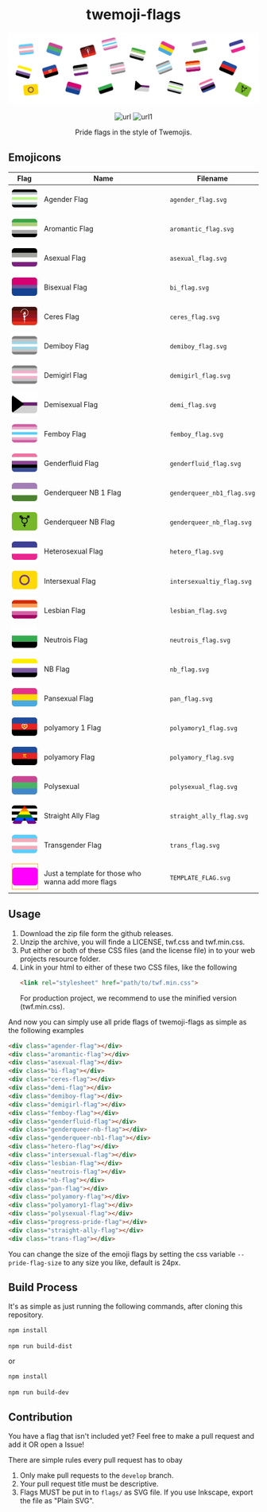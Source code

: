 <div align="center">

# twemoji-flags

<img src=".github/header_img.svg">

![url](https://img.shields.io/badge/current%20flag%20count-21-blue)
![url1](https://img.shields.io/github/last-commit/NikiNikOfficially/twemoji-flags)

Pride flags in the style of Twemojis.
</div>

## Emojicons
| Flag | Name | Filename |
|------|------|----------|
| <img width="64" src="./assets/flags/agender_flag.svg" />                  | Agender Flag          | `agender_flag.svg` |
| <img width="64" src="./assets/flags/aromantic_flag.svg" />                | Aromantic Flag        | `aromantic_flag.svg` |
| <img width="64" src="./assets/flags/asexual_flag.svg" />                  | Asexual Flag          | `asexual_flag.svg` |
| <img width="64" src="./assets/flags/bi_flag.svg" />                 | Bisexual Flag         | `bi_flag.svg` |
| <img width="64" src="./assets/flags/ceres_flag.svg" />                    | Ceres Flag            | `ceres_flag.svg` |
| <img width="64" src="./assets/flags/demiboy_flag.svg" />                  | Demiboy Flag          | `demiboy_flag.svg` |
| <img width="64" src="./assets/flags/demigirl_flag.svg" />                 | Demigirl Flag         | `demigirl_flag.svg` |
| <img width="64" src="./assets/flags/demi_flag.svg" />               | Demisexual Flag       | `demi_flag.svg` |
| <img width="64" src="./assets/flags/femboy_flag.svg"> | Femboy Flag | `femboy_flag.svg` |
| <img width="64" src="./assets/flags/genderfluid_flag.svg" />              | Genderfluid Flag      | `genderfluid_flag.svg` |
| <img width="64" src="./assets/flags/genderqueer_nb1_flag.svg" /> | Genderqueer NB 1 Flag | `genderqueer_nb1_flag.svg` |
| <img width="64" src="./assets/flags/genderqueer_nb_flag.svg" />    | Genderqueer NB Flag   | `genderqueer_nb_flag.svg` |
| <img width="64" src="./assets/flags/hetero_flag.svg" />  | Heterosexual Flag     | `hetero_flag.svg` |
| <img width="64" src="./assets/flags/intersexualtiy_flag.svg" />           | Intersexual Flag      | `intersexualtiy_flag.svg` |
| <img width="64" src="./assets/flags/lesbian_flag.svg" />                  | Lesbian Flag          | `lesbian_flag.svg` |
| <img width="64" src="./assets/flags/neutrois_flag.svg" />                 | Neutrois Flag         | `neutrois_flag.svg` |
| <img width="64" src="./assets/flags/nb_flag.svg" />                | NB Flag               | `nb_flag.svg` |
| <img width="64" src="./assets/flags/pan_flag.svg" />               | Pansexual Flag        | `pan_flag.svg` |
| <img width="64" src="./assets/flags/polyamory1_flag.svg" />            | polyamory 1 Flag     | `polyamory1_flag.svg` |
| <img width="64" src="./assets/flags/polyamory_flag.svg" />               | polyamory Flag       | `polyamory_flag.svg` |
| <img width="64" src="./assets/flags/polysexual_flag.svg" />              | Polysexual            | `polysexual_flag.svg` |
| <img width="64" src="./assets/flags/straight_ally_flag.svg" />              | Straight Ally Flag      | `straight_ally_flag.svg` |
| <img width="64" src="./assets/flags/trans_flag.svg" />              | Transgender Flag      | `trans_flag.svg` |
||||
| <img width="64" src="./assets/flags/TEMPLATE_FLAG.svg" style="border: 1px solid orange;" /> | Just a template for those who wanna add more flags | `TEMPLATE_FLAG.svg` |

<!-- Work time: 1 h 14 min, 22.02.2021 -->

## Usage
1. Download the zip file form the github releases.
2. Unzip the archive, you will finde a LICENSE, twf.css and twf.min.css.
3. Put either or both of these CSS files (and the license file) in to your web projects resource folder.
4. Link in your html to either of these two CSS files, like the following
    ```html
    <link rel="stylesheet" href="path/to/twf.min.css">
    ```
    For production project, we recommend to use the minified version (twf.min.css).

And now you can simply use all pride flags of twemoji-flags as simple as the following examples
```html
<div class="agender-flag"></div>
<div class="aromantic-flag"></div>
<div class="asexual-flag"></div>
<div class="bi-flag"></div>
<div class="ceres-flag"></div>
<div class="demi-flag"></div>
<div class="demiboy-flag"></div>
<div class="demigirl-flag"></div>
<div class="femboy-flag"></div>
<div class="genderfluid-flag"></div>
<div class="genderqueer-nb-flag"></div>
<div class="genderqueer-nb1-flag"></div>
<div class="hetero-flag"></div>
<div class="intersexual-flag"></div>
<div class="lesbian-flag"></div>
<div class="neutrois-flag"></div>
<div class="nb-flag"></div>
<div class="pan-flag"></div>
<div class="polyamory-flag"></div>
<div class="polyamory1-flag"></div>
<div class="polysexual-flag"></div>
<div class="progress-pride-flag"></div>
<div class="straight-ally-flag"></div>
<div class="trans-flag"></div>
```

You can change the size of the emoji flags by setting the css variable `--pride-flag-size` to any size you like, default is 24px.

## Build Process
It's as simple as just running the following commands, after cloning this
repository.
```
npm install

npm run build-dist
```
or
```
npm install

npm run build-dev
```

## Contribution
You have a flag that isn't included yet? Feel free to make a pull request and add it OR open a Issue!

There are simple rules every pull request has to obay

1. Only make pull requests to the `develop` branch.
2. Your pull request title must be descriptive.
3. Flags MUST be put in to `flags/` as SVG file. If you use Inkscape, export the file as "Plain SVG".
